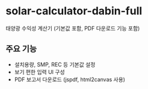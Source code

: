 # solar-calculator-dabin-full

태양광 수익성 계산기 (기본값 포함, PDF 다운로드 기능 포함)

## 주요 기능
- 설치용량, SMP, REC 등 기본값 설정
- 보기 편한 입력 UI 구성
- PDF 보고서 다운로드 (jspdf, html2canvas 사용)